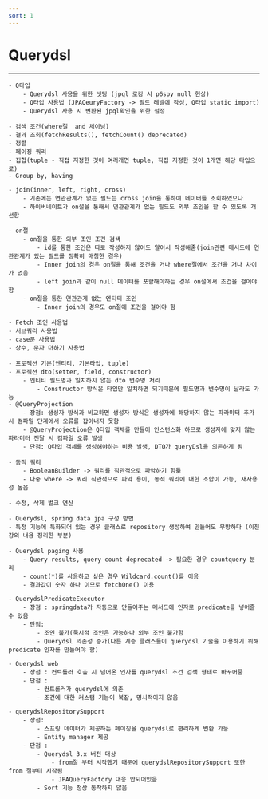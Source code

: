 ```yaml
---
sort: 1
---
```


# Querydsl

---

    - Q타입
        - Querydsl 사용을 위한 셋팅 (jpql 로깅 시 p6spy null 현상)
        - Q타입 사용법 (JPAQeuryFactory -> 필드 레벨에 작성, Q타입 static import)
        - Querydsl 사용 시 변환된 jpql확인을 위한 설정

    - 검색 조건(where절  and 체이닝)
    - 결과 조회(fetchResults(), fetchCount() deprecated)
    - 정렬
    - 페이징 쿼리
    - 집합(tuple - 직접 지정한 것이 여러개면 tuple, 직접 지정한 것이 1개면 해당 타입으로)
    - Group by, having

    - join(inner, left, right, cross)
        - 기존에는 연관관계가 없는 필드는 cross join을 통하여 데이터를 조회하였으나
        - 하이버네이트가 on절을 통해서 연관관계가 없는 필드도 외부 조인을 할 수 있도록 개선함

    - on절
        - on절을 통한 외부 조인 조건 검색
            - id를 통한 조인은 따로 작성하지 않아도 알아서 작성해줌(join관련 메서드에 연관관계가 있는 필드를 정확히 매칭한 경우)
            - Inner join의 경우 on절을 통해 조건을 거나 where절에서 조건을 거나 차이가 없음
            - left join과 같이 null 데이터를 포함해야하는 경우 on절에서 조건을 걸어야 함
        - on절을 통한 연관관계 없는 엔티티 조인
            - Inner join의 경우도 on절에 조건을 걸어야 함

    - Fetch 조인 사용법
    - 서브쿼리 사용법
    - case문 사용법
    - 상수, 문자 더하기 사용법

    - 프로젝션 기본(엔티티, 기본타입, tuple)
    - 프로젝션 dto(setter, field, constructor)
        - 엔티티 필드명과 일치하지 않는 dto 변수명 처리
            - Constructor 방식은 타입만 일치하면 되기때문에 필드명과 변수명이 달라도 가능
    - @QueryProjection
        - 장점: 생성자 방식과 비교하면 생성자 방식은 생성자에 해당하지 않는 파라미터 추가 시 컴파일 단계에서 오류를 잡아내지 못함
        - @QueryProjection은 Q타입 객체를 만들어 인스턴스화 하므로 생성자에 맞지 않는 파라미터 전달 시 컴파일 오류 발생
        - 단점: Q타입 객체를 생성해야하는 비용 발생, DTO가 queryDsl을 의존하게 됨

    - 동적 쿼리
        - BooleanBuilder -> 쿼리를 직관적으로 파악하기 힘듦
        - 다중 where -> 쿼리 직관적으로 파악 용이, 동적 쿼리에 대한 조합이 가능, 재사용성 높음

    - 수정, 삭제 벌크 연산

    - Querydsl, spring data jpa 구성 방법
    - 특정 기능에 특화되어 있는 경우 클래스로 repository 생성하여 만들어도 무방하다 (이전 강의 내용 정리한 부분)

    - Querydsl paging 사용
        - Query results, query count deprecated -> 필요한 경우 countquery 분리
        - count(*)를 사용하고 싶은 경우 Wildcard.count()를 이용
        - 결과값이 숫자 하나 이므로 fetchOne() 이용

    - QuerydslPredicateExecutor
        - 장점 : springdata가 자동으로 만들어주는 메서드에 인자로 predicate를 넣어줄 수 있음
        - 단점:
            - 조인 불가(묵시적 조인은 가능하나 외부 조인 불가함
            - Querydsl 의존성 증가(다른 계층 클래스들이 querydsl 기술을 이용하기 위해 predicate 인자를 만들어야 함)

    - Querydsl web
        - 장점 : 컨트롤러 호출 시 넘어온 인자를 querydsl 조건 검색 형태로 바꾸어줌
        - 단점 :
            - 컨트롤러가 querydsl에 의존
            - 조건에 대한 커스텀 기능이 복잡, 명시적이지 않음

    - querydslRepositorySupport
        - 장점:
            - 스프링 데이터가 제공하는 페이징을 querydsl로 편리하게 변환 가능
            - Entity manager 제공
        - 단점 :
            - Querydsl 3.x 버전 대상
                - from절 부터 시작했기 때문에 querydslRepositorySupport 또한 from 절부터 시작됨
                - JPAQueryFactory 대응 안되어있음
            - Sort 기능 정상 동작하지 않음

